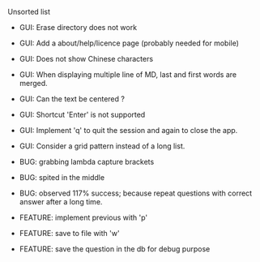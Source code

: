 Unsorted list

- GUI: Erase directory does not work
- GUI: Add a about/help/licence page (probably needed for mobile)
- GUI: Does not show Chinese characters
- GUI: When displaying multiple line of MD, last and first words are merged.
- GUI: Can the text be centered ?
- GUI: Shortcut 'Enter' is not supported
- GUI: Implement 'q' to quit the session and again to close the app.
- GUI: Consider a grid pattern instead of a long list.

- BUG: grabbing lambda capture brackets
- BUG: spited in the middle
- BUG: observed 117% success; because repeat questions with correct answer after a long time.

- FEATURE: implement previous with 'p'
- FEATURE: save to file with 'w'
- FEATURE: save the question in the db for debug purpose
